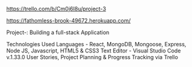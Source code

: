<!-- Link to trello Board -->
https://trello.com/b/Cm0j6I8u/project-3

<!-- Link to Heroku  -->
https://fathomless-brook-49672.herokuapp.com/


Project-: Building a full-stack Application

Technologies Used
Languages - React, MongoDB, Mongoose, Express, Node JS, Javascript, HTML5 & CSS3
Text Editor - Visual Studio Code v.1.33.0
User Stories, Project Planning & Progress Tracking via Trello
